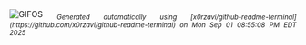 <div align="justify">
<picture>
    <source media="(prefers-color-scheme: dark)" srcset="https://i.ibb.co/5XkDZ0VM/output-gif.gif">
    <source media="(prefers-color-scheme: light)" srcset="https://i.ibb.co/5XkDZ0VM/output-gif.gif">
    <img alt="GIFOS" src="https://i.ibb.co/5XkDZ0VM/output-gif.gif">
</picture>
<sub><i>Generated automatically using [x0rzavi/github-readme-terminal](https://github.com/x0rzavi/github-readme-terminal) on Mon Sep 01 08:55:08 PM EDT 2025</i></sub>
</div>

<!--  -->